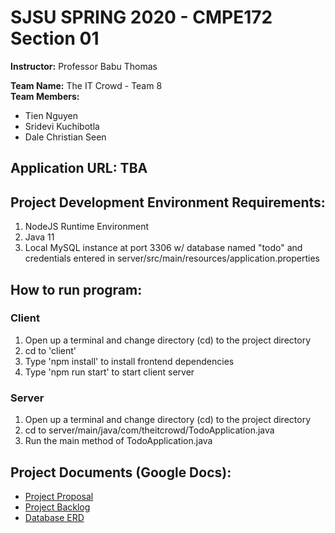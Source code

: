 # SJSU SPRING 2020 - CMPE172 Section 01

**Instructor:** Professor Babu Thomas <br />

**Team Name:** The IT Crowd - Team 8 <br />
**Team Members:**

- Tien Nguyen
- Sridevi Kuchibotla
- Dale Christian Seen

## Application URL: TBA

## Project Development Environment Requirements:

1. NodeJS Runtime Environment
2. Java 11
3. Local MySQL instance at port 3306 w/ database named "todo" and credentials entered in server/src/main/resources/application.properties

## How to run program:

### Client

1. Open up a terminal and change directory (cd) to the project directory
2. cd to 'client'
3. Type 'npm install' to install frontend dependencies
4. Type 'npm run start' to start client server

### Server

1. Open up a terminal and change directory (cd) to the project directory
2. cd to server/main/java/com/theitcrowd/TodoApplication.java
3. Run the main method of TodoApplication.java

## Project Documents (Google Docs):

- [Project Proposal](https://docs.google.com/document/d/1qxvki3F0zz8bxmlaqNY0W6UA-gU2xafN5GrrWD1lQOs/edit?usp=sharing)
- [Project Backlog](https://docs.google.com/spreadsheets/d/1xL222FVPeo5MLKAXXRyjO8meQvX-7i1IBg-ogQp9kgw/edit?usp=sharing)
- [Database ERD](https://drive.google.com/file/d/1YBNmNB-DwWwcsTWDBla1Nk2MjC2HV14G/view?usp=sharing)
